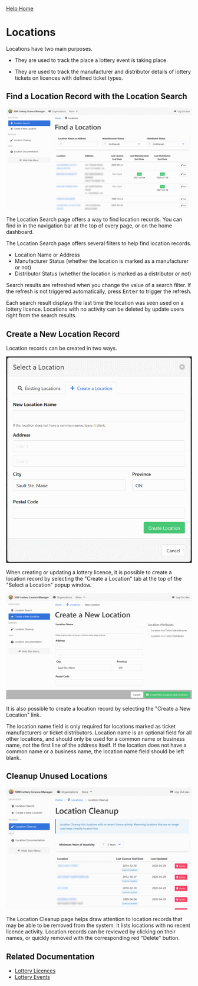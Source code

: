 [Help Home](readme.md)

# Locations

Locations have two main purposes.

-   They are used to track the place a lottery event is taking place.

-   They are used to track the manufacturer and distributor details of lottery tickets
    on licences with defined ticket types.

## Find a Location Record with the Location Search

![Location Search](images/location-search.png)

The Location Search page offers a way to find location records.
You can find in in the navigation bar at the top of every page,
or on the home dashboard.

The Location Search page offers several filters to help find location records.

-   Location Name or Address
-   Manufacturer Status (whether the location is marked as a manufacturer or not)
-   Distributor Status (whether the location is marked as a distributor or not)

Search results are refreshed when you change the value of a search filter.
If the refresh is not triggered automatically, press <kbd>Enter</kbd> to trigger the refresh.

Each search result displays the last time the location was seen used on a lottery licence.
Locations with no activity can be deleted by update users right from the search results.

## Create a New Location Record

Location records can be created in two ways.

![Create a Location from the Licence Editor](images/location-create-fromLicence.png)

When creating or updating a lottery licence, it is possible to create a location record
by selecting the "Create a Location" tab at the top of the "Select a Location" popup window.

![Create a New Location](images/location-create.png)

It is also possible to create a location record by selecting the "Create a New Location" link.

The location name field is only required for locations marked as ticket manufacturers or ticket distributors.
Location name is an optional field for all other locations,
and should only be used for a common name or business name,
not the first line of the address itself.  If the location does not have a common name or a business name,
the location name field should be left blank.

## Cleanup Unused Locations

![Location Cleanup](images/location-cleanup.png)

The Location Cleanup page helps draw attention to location records
that may be able to be removed from the system.
It lists locations with no recent licence activity.
Location records can be reviewed by clicking on their names,
or quickly removed with the corresponding red "Delete" button.

## Related Documentation

-   [Lottery Licences](licences.md)
-   [Lottery Events](events.md)
